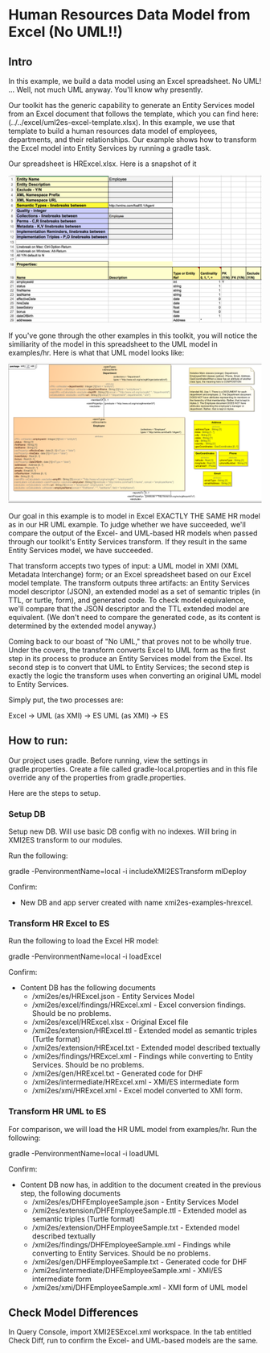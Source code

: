 # Human Resources Data Model from Excel (No UML!!)

## Intro
In this example, we build a data model using an Excel spreadsheet. No UML! ... Well, not much UML anyway. You'll know why presently.

Our toolkit has the generic capability to generate an Entity Services model from an Excel document that follows the template, which you can find here: (../../excel/uml2es-excel-template.xlsx). In this example, we use that template to build a human resources data model of employees, departments, and their relationships. Our example shows how to transform the Excel model into Entity Services by running a gradle task. 

Our spreadsheet is HRExcel.xlsx. Here is a snapshot of it 

![HRExcel](HRExcel.png) 

If you've gone through the other examples in this toolkit, you will notice the similiarity of the model in this spreadsheet to the UML model in examples/hr. Here is what that UML model looks like:

![DHFEmployeeSample](../umlModels/DHFEmployeeSample.png)

Our goal in this example is to model in Excel EXACTLY THE SAME HR model as in our HR UML example. To judge whether we have succeeded, we'll compare the output of the Excel- and UML-based HR models when passed through our toolkit's Entity Services transform. If they result in the same Entity Services model, we have succeeded.

That transform accepts two types of input: a UML model in XMI (XML Metadata Interchange) form; or an Excel spreadsheet based on our Excel model template. The transform outputs three artifacts: an Entity Services model descriptor (JSON), an extended model as a set of semantic triples (in TTL, or turtle, form), and generated code. To check model equivalence, we'll compare that the JSON descriptor and the TTL extended model are equivalent. (We don't need to compare the generated code, as its content is determined by the extended model anyway.)

Coming back to our boast of "No UML," that proves not to be wholly true. Under the covers, the transform converts Excel to UML form as the first step in its process to produce an Entity Services model from the Excel. Its second step is to convert that UML to Entity Services; the second step is exactly the logic the transform uses when converting an original UML model to Entity Services. 

Simply put, the two processes are:

Excel -> UML (as XMI) -> ES
UML (as XMI) -> ES


## How to run:

Our project uses gradle. Before running, view the settings in gradle.properties. Create a file called gradle-local.properties and in this file override any of the properties from gradle.properties.

Here are the steps to setup.

### Setup DB
Setup new DB. Will use basic DB config with no indexes. Will bring in XMI2ES transform to our modules.

Run the following:

gradle -PenvironmentName=local -i includeXMI2ESTransform mlDeploy

Confirm:
- New DB and app server created with name xmi2es-examples-hrexcel.

### Transform HR Excel to ES

Run the following to load the Excel HR model:

gradle -PenvironmentName=local -i loadExcel

Confirm:
- Content DB has the following documents
	* /xmi2es/es/HRExcel.json - Entity Services Model
	* /xmi2es/excel/findings/HRExcel.xml - Excel conversion findings. Should be no problems.
	* /xmi2es/excel/HRExcel.xlsx - Original Excel file
	* /xmi2es/extension/HRExcel.ttl - Extended model as semantic triples (Turtle format)
	* /xmi2es/extension/HRExcel.txt - Extended model described textually
	* /xmi2es/findings/HRExcel.xml - Findings while converting to Entity Services. Should be no problems.
	* /xmi2es/gen/HRExcel.txt - Generated code for DHF
	* /xmi2es/intermediate/HRExcel.xml - XMI/ES intermediate form
	* /xmi2es/xmi/HRExcel.xml - Excel model converted to XMI form.

### Transform HR UML to ES

For comparison, we will load the HR UML model from examples/hr. Run the following:

gradle -PenvironmentName=local -i loadUML

Confirm:
- Content DB now has, in addition to the document created in the previous step, the following documents
	* /xmi2es/es/DHFEmployeeSample.json	 - Entity Services Model
	* /xmi2es/extension/DHFEmployeeSample.ttl - Extended model as semantic triples (Turtle format)
	* /xmi2es/extension/DHFEmployeeSample.txt - Extended model described textually
	* /xmi2es/findings/DHFEmployeeSample.xml - Findings while converting to Entity Services. Should be no problems.
	* /xmi2es/gen/DHFEmployeeSample.txt - Generated code for DHF
	* /xmi2es/intermediate/DHFEmployeeSample.xml - XMI/ES intermediate form
	* /xmi2es/xmi/DHFEmployeeSample.xml - XMI form of UML model

## Check Model Differences
In Query Console, import XMI2ESExcel.xml workspace. In the tab entitled Check Diff, run to confirm the Excel- and UML-based models are the same.

